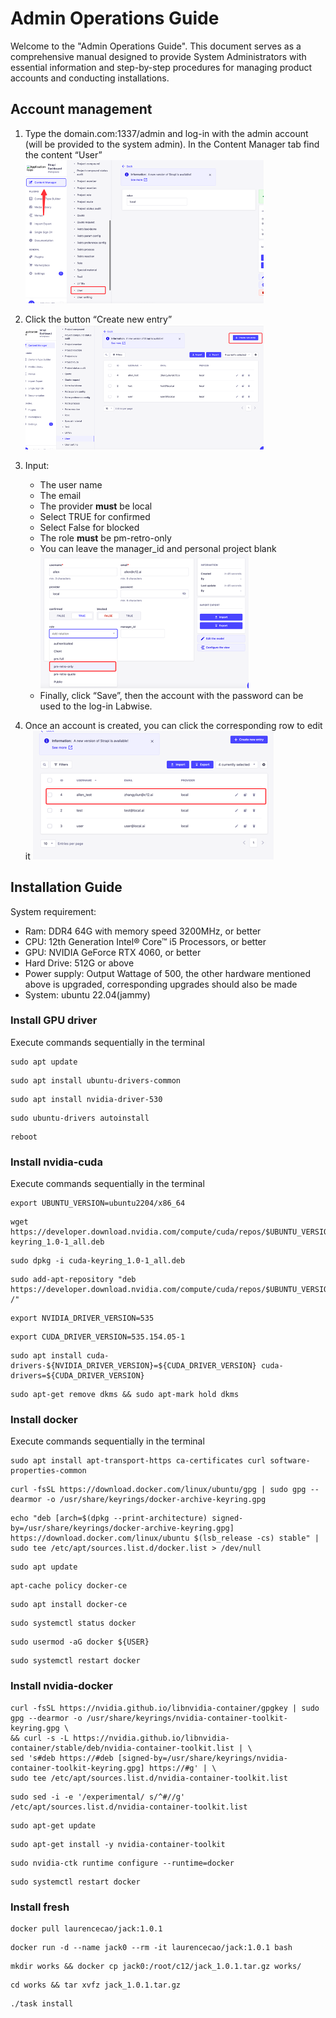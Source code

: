 # Admin Operations Guide

Welcome to the "Admin Operations Guide". This document serves as a comprehensive manual designed to provide System
Administrators with essential information and step-by-step procedures for managing product accounts and conducting
installations.

## Account management

1. Type the domain.com:1337/admin and log-in with the admin account (will be provided to the system admin). In the
   Content Manager tab find the content “User”
   ![](../images/img_98.png)
2. Click the button “Create new entry”
   ![](../images/img_99.png)
3. Input:
    * The user name
    * The email
    * The provider **must** be local
    * Select TRUE for confirmed
    * Select False for blocked
    * The role **must** be pm-retro-only
    * You can leave the manager_id and personal project blank
      ![](../images/img_100.png)
    * Finally, click “Save”, then the account with the password can be used to the log-in Labwise.

4. Once an account is created, you can click the corresponding row to edit it
   ![](../images/img_101.png)

## Installation Guide

System requirement:
* Ram: ‎DDR4 64G with memory speed 3200MHz, or better
* CPU: ‎12th Generation Intel® Core™ i5 Processors, or better
* GPU: NVIDIA GeForce RTX 4060, or better
* Hard Drive: 512G or above
* Power supply: Output Wattage of 500, the other hardware mentioned above is upgraded, corresponding upgrades should also be made
* System: ubuntu 22.04(jammy)

### Install GPU driver
Execute commands sequentially in the terminal

```
sudo apt update
```
```
sudo apt install ubuntu-drivers-common
```
```
sudo apt install nvidia-driver-530
```
```
sudo ubuntu-drivers autoinstall
```
```
reboot
```

### Install nvidia-cuda
Execute commands sequentially in the terminal
```
export UBUNTU_VERSION=ubuntu2204/x86_64
```
```
wget https://developer.download.nvidia.com/compute/cuda/repos/$UBUNTU_VERSION/cuda-keyring_1.0-1_all.deb
```
```
sudo dpkg -i cuda-keyring_1.0-1_all.deb
```
```
sudo add-apt-repository "deb https://developer.download.nvidia.com/compute/cuda/repos/$UBUNTU_VERSION/ /"
```
```
export NVIDIA_DRIVER_VERSION=535
```
```
export CUDA_DRIVER_VERSION=535.154.05-1
```
```
sudo apt install cuda-drivers-${NVIDIA_DRIVER_VERSION}=${CUDA_DRIVER_VERSION} cuda-drivers=${CUDA_DRIVER_VERSION}
```
```
sudo apt-get remove dkms && sudo apt-mark hold dkms
```

### Install docker 
Execute commands sequentially in the terminal
```
sudo apt install apt-transport-https ca-certificates curl software-properties-common
```
```
curl -fsSL https://download.docker.com/linux/ubuntu/gpg | sudo gpg --dearmor -o /usr/share/keyrings/docker-archive-keyring.gpg
```
```
echo "deb [arch=$(dpkg --print-architecture) signed-by=/usr/share/keyrings/docker-archive-keyring.gpg] https://download.docker.com/linux/ubuntu $(lsb_release -cs) stable" | sudo tee /etc/apt/sources.list.d/docker.list > /dev/null
```
```
sudo apt update
```
```
apt-cache policy docker-ce
```
```
sudo apt install docker-ce
```
```
sudo systemctl status docker
```
```
sudo usermod -aG docker ${USER}
```
```
sudo systemctl restart docker
```

### Install nvidia-docker
```
curl -fsSL https://nvidia.github.io/libnvidia-container/gpgkey | sudo gpg --dearmor -o /usr/share/keyrings/nvidia-container-toolkit-keyring.gpg \
&& curl -s -L https://nvidia.github.io/libnvidia-container/stable/deb/nvidia-container-toolkit.list | \
sed 's#deb https://#deb [signed-by=/usr/share/keyrings/nvidia-container-toolkit-keyring.gpg] https://#g' | \
sudo tee /etc/apt/sources.list.d/nvidia-container-toolkit.list
```
```
sudo sed -i -e '/experimental/ s/^#//g' /etc/apt/sources.list.d/nvidia-container-toolkit.list
```
```
sudo apt-get update
```
```
sudo apt-get install -y nvidia-container-toolkit
```
```
sudo nvidia-ctk runtime configure --runtime=docker
```
```
sudo systemctl restart docker
```

### Install fresh

```
docker pull laurencecao/jack:1.0.1
```
```
docker run -d --name jack0 --rm -it laurencecao/jack:1.0.1 bash
```
```
mkdir works && docker cp jack0:/root/c12/jack_1.0.1.tar.gz works/
```
```
cd works && tar xvfz jack_1.0.1.tar.gz
```
```
./task install
```

